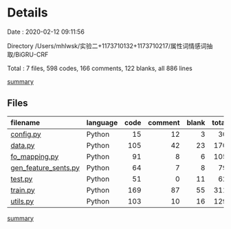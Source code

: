 # Details

Date : 2020-02-12 09:11:56

Directory /Users/mhlwsk/实验二+1173710132+1173710217/属性词情感词抽取/BiGRU-CRF

Total : 7 files,  598 codes, 166 comments, 122 blanks, all 886 lines

[summary](results.md)

## Files
| filename | language | code | comment | blank | total |
| :--- | :--- | ---: | ---: | ---: | ---: |
| [config.py](/config.py) | Python | 15 | 12 | 3 | 30 |
| [data.py](/data.py) | Python | 105 | 42 | 23 | 170 |
| [fo_mapping.py](/fo_mapping.py) | Python | 91 | 8 | 6 | 105 |
| [gen_feature_sents.py](/gen_feature_sents.py) | Python | 64 | 7 | 8 | 79 |
| [test.py](/test.py) | Python | 51 | 0 | 11 | 62 |
| [train.py](/train.py) | Python | 169 | 87 | 55 | 311 |
| [utils.py](/utils.py) | Python | 103 | 10 | 16 | 129 |

[summary](results.md)